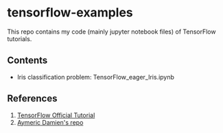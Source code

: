 # tensorflow-examples

This repo contains my code (mainly jupyter notebook files) of TensorFlow tutorials.

## Contents

* Iris classification problem: TensorFlow_eager_Iris.ipynb

## References
1. [TensorFlow Official Tutorial](www.tensorflow.org/get_started/eager)
2. [Aymeric Damien's repo](https://github.com/aymericdamien/TensorFlow-Examples)
